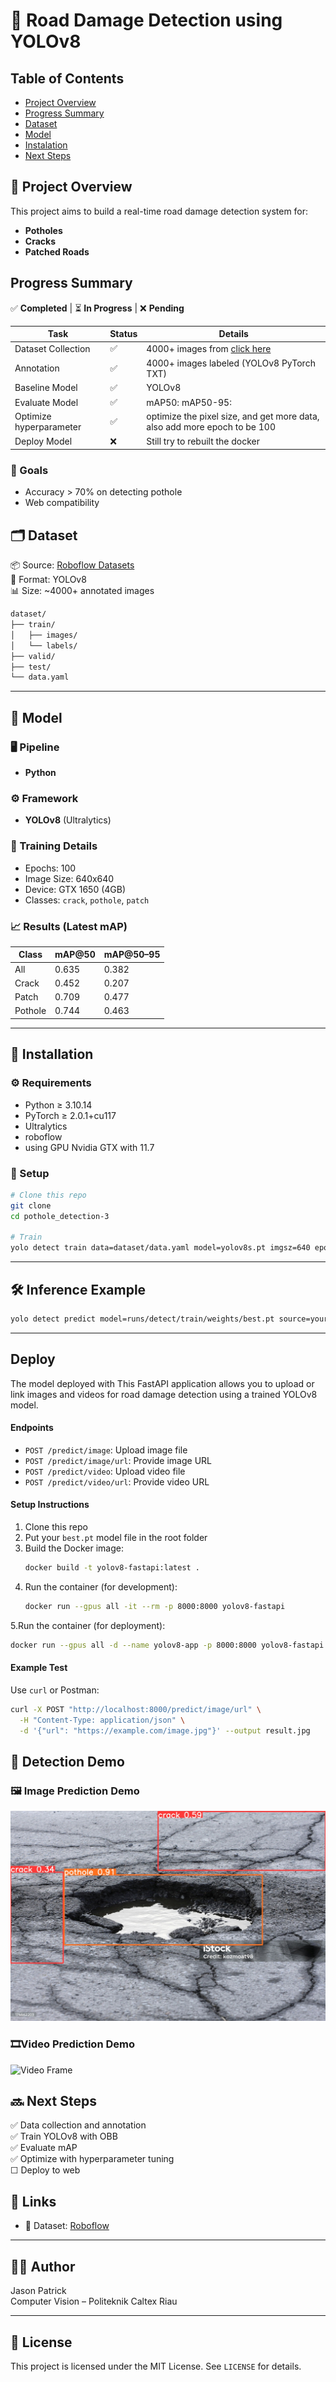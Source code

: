 # 🚧 Road Damage Detection using YOLOv8 

## Table of Contents
- [Project Overview](#project-overview)
- [Progress Summary](#progress-summary)
- [Dataset](#dataset)
- [Model](#model)
- [Instalation](#instalation)
- [Next Steps](#next-steps)

## 📌 Project Overview

This project aims to build a real-time road damage detection system for:
- **Potholes**
- **Cracks**
- **Patched Roads**


## Progress Summary
✅ **Completed** | ⏳ **In Progress** | ❌ **Pending**

| Task                | Status | Details                          |
|---------------------|--------|----------------------------------|
| Dataset Collection  | ✅     | 4000+ images from [click here](https://universe.roboflow.com/jason-workspace-krcmo/pothole-ewv2r/dataset/4)        |
| Annotation          | ✅     | 4000+ images labeled (YOLOv8 PyTorch TXT)  |
| Baseline Model      | ✅     | YOLOv8    |
| Evaluate Model      | ✅     | mAP50:    mAP50-95:  |
| Optimize hyperparameter | ✅ | optimize the pixel size, and get more data, also add more epoch to be 100 | 
| Deploy Model | ❌ | Still try to rebuilt the docker| 

### 🎯 Goals
- Accuracy > 70% on detecting pothole
- Web compatibility

## 🗂️ Dataset

📦 Source: [Roboflow Datasets](https://universe.roboflow.com/jason-workspace-krcmo/pothole_detection-hfnqo-xmx8j)  
📐 Format: YOLOv8  
📊 Size: ~4000+ annotated images

```bash
dataset/
├── train/
│   ├── images/
│   └── labels/
├── valid/
├── test/
└── data.yaml
```

---


## 🤖 Model
### 🖥️ Pipeline
- **Python**

### ⚙️ Framework
- **YOLOv8** (Ultralytics)

### 🧪 Training Details
- Epochs: 100
- Image Size: 640x640
- Device: GTX 1650 (4GB)
- Classes: `crack`, `pothole`, `patch`

### 📈 Results (Latest mAP)

| Class      | mAP@50 | mAP@50–95 |
|------------|--------|-----------|
| All        | 0.635  | 0.382     |
| Crack      | 0.452  | 0.207     |
| Patch      | 0.709  | 0.477     |
| Pothole    | 0.744  | 0.463     |

---

## 🧰 Installation

### ⚙️ Requirements
- Python ≥ 3.10.14
- PyTorch ≥ 2.0.1+cu117
- Ultralytics
- roboflow
- using GPU Nvidia GTX with 11.7

### 🔧 Setup
```bash
# Clone this repo
git clone 
cd pothole_detection-3

# Train
yolo detect train data=dataset/data.yaml model=yolov8s.pt imgsz=640 epochs=100
```

---
## 🛠️ Inference Example

```bash
yolo detect predict model=runs/detect/train/weights/best.pt source=your_video.mp4
```

---

## Deploy 
The model deployed with This FastAPI application allows you to upload or link images and videos for road damage detection using a trained YOLOv8 model.

#### Endpoints
- `POST /predict/image`: Upload image file
- `POST /predict/image/url`: Provide image URL
- `POST /predict/video`: Upload video file
- `POST /predict/video/url`: Provide video URL

#### Setup Instructions
1. Clone this repo
2. Put your `best.pt` model file in the root folder
3. Build the Docker image:
   ```bash
   docker build -t yolov8-fastapi:latest .
   ```
4. Run the container (for development):
   ```bash
   docker run --gpus all -it --rm -p 8000:8000 yolov8-fastapi
   ```
5.Run the container (for deployment):
   ```bash
   docker run --gpus all -d --name yolov8-app -p 8000:8000 yolov8-fastapi
   ```

#### Example Test
Use `curl` or Postman:
```bash
curl -X POST "http://localhost:8000/predict/image/url" \
  -H "Content-Type: application/json" \
  -d '{"url": "https://example.com/image.jpg"}' --output result.jpg
```

## 🎥 Detection Demo
### 🖼️ Image Prediction Demo
![Preview](demo.jpeg)
### 🎞️Video Prediction Demo
![Video Frame](demo.gif)

## 🔜 Next Steps

✅ Data collection and annotation  
✅ Train YOLOv8 with OBB  
✅ Evaluate mAP  
✅ Optimize with hyperparameter tuning  
☐ Deploy to web

## 📎 Links

- 🔗 Dataset: [Roboflow](https://universe.roboflow.com/jason-workspace-krcmo/pothole-ewv2r/dataset/4)  

---


## 🙋‍♂️ Author

Jason Patrick  
Computer Vision – Politeknik Caltex Riau

---

## 📄 License

This project is licensed under the MIT License. See `LICENSE` for details.

